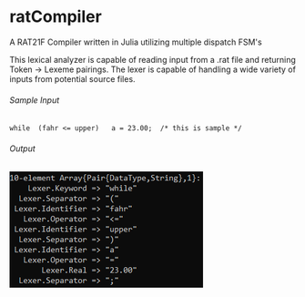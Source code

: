 # ratCompiler
A RAT21F Compiler written in Julia utilizing multiple dispatch FSM's

This lexical analyzer is capable of reading input from a .rat file and returning Token -> Lexeme pairings. The lexer is capable of handling a wide variety of inputs from potential source files.

###### Sample Input
```
while  (fahr <= upper)   a = 23.00;  /* this is sample */
```
###### Output
![](./media/output1.png)